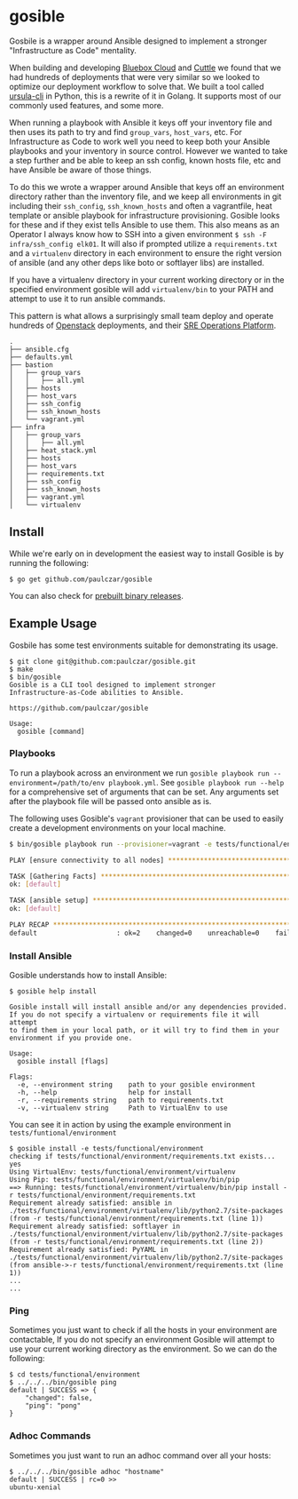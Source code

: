 # gosible

Gosbile is a wrapper around Ansible designed to implement a stronger "Infrastructure as Code" mentality.

When building and developing [Bluebox Cloud](https://github.com/blueboxgroup/ursula) and [Cuttle](https://github.com/ibm/cuttle) we found that
we had hundreds of deployments that were very similar so we looked to optimize our deployment workflow to solve that. We built a tool called [ursula-cli](https://github.com/blueboxgroup/ursula-cli) in Python, this is a rewrite of it in Golang. It supports most of our commonly used features, and some more.

When running a playbook with Ansible it keys off your inventory file and then uses its path to try and find `group_vars`, `host_vars`, etc. For Infrastructure as Code to work well you need to keep both your Ansible playbooks and your inventory in source control.  However we wanted to take a step further and be able to keep an ssh config, known hosts file, etc and have Ansible be aware of those things.

To do this we wrote a wrapper around Ansible that keys off an environment directory rather than the inventory file, and we keep all environments in git including their `ssh_config`, `ssh_known_hosts` and often a vagrantfile, heat template or ansible playbook for infrastructure provisioning.  Gosible looks for these and if they exist tells Ansible to use them. This also means as an Operator I always know how to SSH into a given environment `$ ssh -F infra/ssh_config elk01`.  It will also if prompted utilize a `requirements.txt` and a `virtualenv` directory in each environment to ensure the right version of ansible (and any other deps like boto or softlayer libs) are installed.

If you have a virtualenv directory in your current working directory or in the specified environment gosible will add `virtualenv/bin` to your PATH and attempt to use it to run ansible commands.

This pattern is what allows a surprisingly small team deploy and operate hundreds of [Openstack](https://github.com/blueboxgroup/ursula) deployments, and their [SRE Operations Platform](https://github.com/IBM/cuttle).

```
.
├── ansible.cfg
├── defaults.yml
├── bastion
│   ├── group_vars
│   │   ├── all.yml
│   ├── hosts
│   ├── host_vars
│   ├── ssh_config
│   ├── ssh_known_hosts
│   └── vagrant.yml
├── infra
│   ├── group_vars
│   │   ├── all.yml
│   ├── heat_stack.yml
│   ├── hosts
│   ├── host_vars
│   ├── requirements.txt
│   ├── ssh_config
│   ├── ssh_known_hosts
│   ├── vagrant.yml
│   └── virtualenv
```

## Install

While we're early on in development the easiest way to install Gosible is by running the following:

```
$ go get github.com/paulczar/gosible
```

You can also check for [prebuilt binary releases](https://github.com/paulczar/gosible/releases).

## Example Usage

Gosbile has some test environments suitable for demonstrating its usage.

```
$ git clone git@github.com:paulczar/gosible.git
$ make
$ bin/gosible
Gosible is a CLI tool designed to implement stronger 
Infrastructure-as-Code abilities to Ansible.

https://github.com/paulczar/gosible

Usage:
  gosible [command]
```

### Playbooks

To run a playbook across an environment we run `gosible playbook run --environment=/path/to/env playbook.yml`.
See `gosible playbook run --help` for a comprehensive set of arguments that can be set.  Any arguments set after the
playbook file will be passed onto ansible as is.

The following uses Gosible's `vagrant` provisioner that can be used to easily create a development environments on your local machine.

```bash
$ bin/gosible playbook run --provisioner=vagrant -e tests/functional/environment tests/functional/playbook/ping.yml --become

PLAY [ensure connectivity to all nodes] ****************************************

TASK [Gathering Facts] *********************************************************
ok: [default]

TASK [ansible setup] ***********************************************************
ok: [default]

PLAY RECAP *********************************************************************
default                    : ok=2    changed=0    unreachable=0    failed=0   
```

### Install Ansible

Gosible understands how to install Ansible:

```
$ gosible help install

Gosible install will install ansible and/or any dependencies provided.
If you do not specify a virtualenv or requirements file it will attempt
to find them in your local path, or it will try to find them in your
environment if you provide one.

Usage:
  gosible install [flags]

Flags:
  -e, --environment string    path to your gosible environment
  -h, --help                  help for install
  -r, --requirements string   path to requirements.txt
  -v, --virtualenv string     Path to VirtualEnv to use
```

You can see it in action by using the example environment in `tests/funtional/environment`

```
$ gosible install -e tests/functional/environment
checking if tests/functional/environment/requirements.txt exists... yes
Using VirtualEnv: tests/functional/environment/virtualenv
Using Pip: tests/functional/environment/virtualenv/bin/pip
==> Running: tests/functional/environment/virtualenv/bin/pip install -r tests/functional/environment/requirements.txt
Requirement already satisfied: ansible in ./tests/functional/environment/virtualenv/lib/python2.7/site-packages (from -r tests/functional/environment/requirements.txt (line 1))
Requirement already satisfied: softlayer in ./tests/functional/environment/virtualenv/lib/python2.7/site-packages (from -r tests/functional/environment/requirements.txt (line 2))
Requirement already satisfied: PyYAML in ./tests/functional/environment/virtualenv/lib/python2.7/site-packages (from ansible->-r tests/functional/environment/requirements.txt (line 1))
...
...
```

### Ping

Sometimes you just want to check if all the hosts in your environment are contactable, If you do not specify an environment
Gosible will attempt to use your current working directory as the environment. So we can do the following:

```
$ cd tests/functional/environment
$ ../../../bin/gosible ping
default | SUCCESS => {
    "changed": false, 
    "ping": "pong"
}
```

### Adhoc Commands

Sometimes you just want to run an adhoc command over all your hosts:

```
$ ../../../bin/gosible adhoc "hostname"                              
default | SUCCESS | rc=0 >>
ubuntu-xenial
```